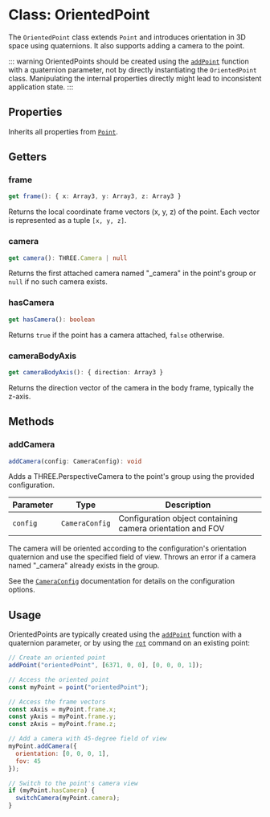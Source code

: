 # Class: OrientedPoint

The `OrientedPoint` class extends `Point` and introduces orientation in 3D space using quaternions. It also supports adding a camera to the point.

::: warning
OrientedPoints should be created using the [`addPoint`](/dsl/commands/addPoint) function with a quaternion parameter, not by directly instantiating the `OrientedPoint` class. Manipulating the internal properties directly might lead to inconsistent application state.
:::

## Properties

Inherits all properties from [`Point`](/dsl/classes/point).

## Getters

### frame

```typescript
get frame(): { x: Array3, y: Array3, z: Array3 }
```

Returns the local coordinate frame vectors (x, y, z) of the point. Each vector is represented as a tuple `[x, y, z]`.

### camera

```typescript
get camera(): THREE.Camera | null
```

Returns the first attached camera named "_camera" in the point's group or `null` if no such camera exists.

### hasCamera

```typescript
get hasCamera(): boolean
```

Returns `true` if the point has a camera attached, `false` otherwise.

### cameraBodyAxis

```typescript
get cameraBodyAxis(): { direction: Array3 }
```

Returns the direction vector of the camera in the body frame, typically the z-axis.

## Methods

### addCamera

```typescript
addCamera(config: CameraConfig): void
```

Adds a THREE.PerspectiveCamera to the point's group using the provided configuration.

| Parameter | Type           | Description                                                    |
|-----------|----------------|----------------------------------------------------------------|
| `config`  | `CameraConfig` | Configuration object containing camera orientation and FOV      |

The camera will be oriented according to the configuration's orientation quaternion and use the specified field of view. Throws an error if a camera named "_camera" already exists in the group.

See the [`CameraConfig`](/dsl/classes/cameraConfig) documentation for details on the configuration options.

## Usage

OrientedPoints are typically created using the [`addPoint`](/dsl/commands/addPoint) function with a quaternion parameter, or by using the [`rot`](/dsl/commands/rot) command on an existing point:

```javascript
// Create an oriented point
addPoint("orientedPoint", [6371, 0, 0], [0, 0, 0, 1]);

// Access the oriented point
const myPoint = point("orientedPoint");

// Access the frame vectors
const xAxis = myPoint.frame.x;
const yAxis = myPoint.frame.y;
const zAxis = myPoint.frame.z;

// Add a camera with 45-degree field of view
myPoint.addCamera({
  orientation: [0, 0, 0, 1],
  fov: 45
});

// Switch to the point's camera view
if (myPoint.hasCamera) {
  switchCamera(myPoint.camera);
}
```
